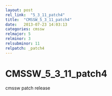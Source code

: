 ```yaml
---
layout: post
rel_link:  "5_3_11_patch4"
title:  "CMSSW_5_3_11_patch4"
date:   2013-07-23 14:03:13
categories: cmssw
relmajor: 5
relminor: 3
relsubminor: 11
relpatch: _patch4
---
```


# CMSSW_5_3_11_patch4
cmssw patch release